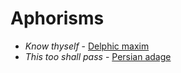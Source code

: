 # Aphorisms

- _Know thyself_ - [Delphic maxim](https://en.wikipedia.org/wiki/Know_thyself)
- _This too shall pass_ - [Persian adage](https://en.wikipedia.org/wiki/This_too_shall_pass)
